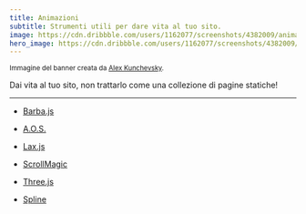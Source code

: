 ```yaml
---
title: Animazioni
subtitle: Strumenti utili per dare vita al tuo sito.
image: https://cdn.dribbble.com/users/1162077/screenshots/4382009/animated-pattern.gif
hero_image: https://cdn.dribbble.com/users/1162077/screenshots/4382009/animated-pattern.gif
---
```


<small>Immagine del banner creata da [Alex Kunchevsky](https://dribbble.com/kunchevsky).</small>

Dai vita al tuo sito, non trattarlo come una collezione di pagine statiche!

---

- [Barba.js](https://barba.js.org)

- [A.O.S.](https://michalsnik.github.io/aos/)

- [Lax.js](https://alexfox.dev/lax.js/)

- [ScrollMagic](https://scrollmagic.io/)

- [Three.js](https://threejs.org/)

- [Spline](https://spline.design/)
